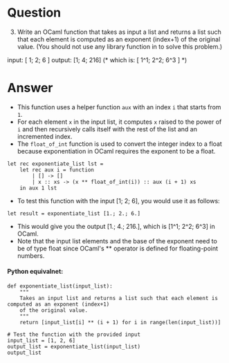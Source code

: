 # Question

3. Write an OCaml function that takes as input a list and returns a
list such that each element is computed as an exponent (index+1) of
the original value.  (You should not use any library function in to
solve this problem.)

input: [ 1; 2; 6 ]
output: [1; 4; 216] (* which is: [ 1^1; 2^2; 6^3 ] *)

# Answer
- This function uses a helper function `aux` with an index `i` that starts from `1`. 
- For each element `x` in the input list, it computes `x` raised to the power of `i` and then recursively calls itself with the rest of the list and an incremented index.
- The `float_of_int` function is used to convert the integer index to a float because exponentiation in OCaml requires the exponent to be a float.
```
let rec exponentiate_list lst =
    let rec aux i = function
        | [] -> []
        | x :: xs -> (x ** float_of_int(i)) :: aux (i + 1) xs
    in aux 1 lst

```
- To test this function with the input [1; 2; 6], you would use it as follows:
```
let result = exponentiate_list [1.; 2.; 6.]
```
- This would give you the output [1.; 4.; 216.], which is [1^1; 2^2; 6^3] in OCaml. 
- Note that the input list elements and the base of the exponent need to be of type float since OCaml's ** operator is defined for floating-point numbers. ​


#### Python equivalnet:
```
def exponentiate_list(input_list):
    """ 
    Takes an input list and returns a list such that each element is computed as an exponent (index+1) 
    of the original value.
    """
    return [input_list[i] ** (i + 1) for i in range(len(input_list))]

# Test the function with the provided input
input_list = [1, 2, 6]
output_list = exponentiate_list(input_list)
output_list
```
